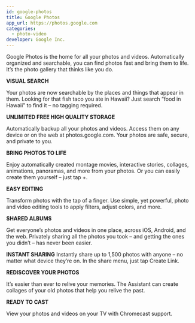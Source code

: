 ```yaml
---
id: google-photos
title: Google Photos
app_url: https://photos.google.com
categories:
  - photo-video
developer: Google Inc.
---
```

Google Photos is the home for all your photos and videos. Automatically organized and searchable, you can find photos fast and bring them to life. It’s the photo gallery that thinks like you do.

**VISUAL SEARCH**

Your photos are now searchable by the places and things that appear in them. Looking for that fish taco you ate in Hawaii? Just search “food in Hawaii” to find it – no tagging required.

**UNLIMITED FREE HIGH QUALITY STORAGE**

Automatically backup all your photos and videos. Access them on any device or on the web at photos.google.com. Your photos are safe, secure, and private to you.

**BRING PHOTOS TO LIFE**

Enjoy automatically created montage movies, interactive stories, collages, animations, panoramas, and more from your photos. Or you can easily create them yourself – just tap +.

**EASY EDITING**

Transform photos with the tap of a finger. Use simple, yet powerful, photo and video editing tools to apply filters, adjust colors, and more.

**SHARED ALBUMS**

Get everyone’s photos and videos in one place, across iOS, Android, and the web. Privately sharing all the photos you took – and getting the ones you didn’t – has never been easier.

**INSTANT SHARING**
Instantly share up to 1,500 photos with anyone – no matter what device they’re on. In the share menu, just tap Create Link.

**REDISCOVER YOUR PHOTOS**

It’s easier than ever to relive your memories. The Assistant can create collages of your old photos that help you relive the past.

**READY TO CAST**

View your photos and videos on your TV with Chromecast support.
